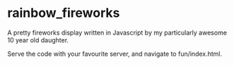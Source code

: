 # rainbow_fireworks
A pretty fireworks display written in Javascript by my particularly awesome 10 year old daughter.

Serve the code with your favourite server, and navigate to fun/index.html.
